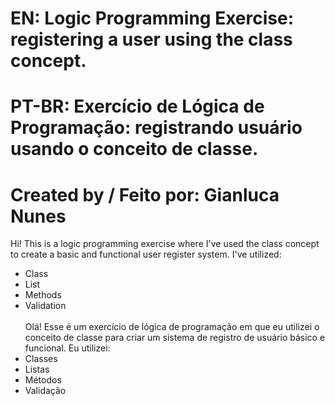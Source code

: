 #      EN: Logic Programming Exercise: registering a user using the class concept.
#      PT-BR: Exercício de Lógica de Programação: registrando usuário usando o conceito de classe.
#      
#      Created by / Feito por: Gianluca Nunes

Hi! This is a logic programming exercise where I've used the class concept to create a basic and functional user register system.
I've utilized:
- Class
- List
- Methods
- Validation
<br><br>
Olá! Esse é um exercício de lógica de programação em que eu utilizei o conceito de classe para criar um sistema de registro de usuário básico e funcional.
Eu utilizei:
- Classes
- Listas
- Métodos
- Validação
<br><br>
